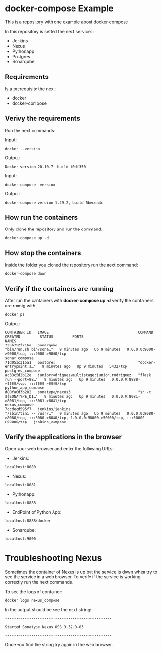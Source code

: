 # docker-compose Example
This is a repository with one example about docker-compose

In this repository is setted the next services:

- Jenkins
- Nexus
- Pythonapp
- Postgres
- Sonarqube

## Requirements
Is a prerequisite the next:
- docker
- docker-compose

## Verivy the requirements
Run the next commands:

Input:
```
docker --version
```
Output:
```
Docker version 20.10.7, build f0df350
```

Input:
```
docker-compose -version
```
Output:
```
docker-compose version 1.29.2, build 5becea4c
```
## How run the containers
Only clone the repository and run the command:
```
docker-compose up -d
```

## How stop the containers
Inside the folder you cloned the repository run the next command:
```
docker-compose down
```

## Verify if the containers are running
After run the cantainers with **docker-compose up -d** verify the containers are runnig with:
```
docker ps
```
Output:
```
CONTAINER ID   IMAGE                                         COMMAND                  CREATED         STATUS         PORTS                                                                                      NAMES
725b752f716a   sonarqube                                     "bin/run.sh bin/sona…"   9 minutes ago   Up 9 minutes   0.0.0.0:9000->9000/tcp, :::9000->9000/tcp                                                  sonar_compose
71d053c315a1   postgres                                      "docker-entrypoint.s…"   9 minutes ago   Up 9 minutes   5432/tcp                                                                                   postgres_compose
ac33c5d2b12e   juniorrodriguez/multistage:junior.rodriguez   "flask run --port=88…"   9 minutes ago   Up 9 minutes   0.0.0.0:8888->8888/tcp, :::8888->8888/tcp                                                  python_app_compose
d80fa0d3b282   sonatype/nexus3                               "sh -c ${SONATYPE_DI…"   9 minutes ago   Up 9 minutes   0.0.0.0:8081->8081/tcp, :::8081->8081/tcp                                                  nexus_compose
7ccdecd595f7   jenkins/jenkins                               "/sbin/tini -- /usr/…"   9 minutes ago   Up 9 minutes   0.0.0.0:8080->8080/tcp, :::8080->8080/tcp, 0.0.0.0:50000->50000/tcp, :::50000->50000/tcp   jenkins_compose

```

## Verify the applications in the browser
Open your web browser and enter the following URLs:
- Jenkins:
```
localhost:8080
```
- Nexus:
```
localhost:8081
```
- Pythonapp:
```
localhost:8888
```
- EndPoint of Python App:
```
localhost:8888/docker
```
- Sonarqube:
```
localhost:9000
```

# Troubleshooting Nexus
Sometimes the container of Nexus is up but the service is down when try to see the service in a web browser.
To verify if the service is working correctly run the next commands.

To see the logs of container:
```
docker logs nexus_compose
```
In the output should be see the next string:
```
-------------------------------------------------

Started Sonatype Nexus OSS 3.32.0-03

-------------------------------------------------
```
Once you find the string try again in the web browser.